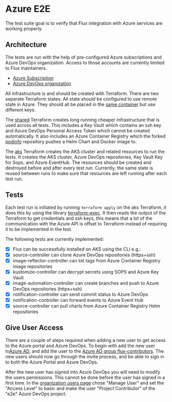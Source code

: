 # Azure E2E

The test suite goal is to verify that Flux integration with Azure services are working properly.

## Architecture

The tests are run with the help of pre-configured Azure subscriptions and Azure DevOps organization.
Access to those accounts are currently limited to Flux maintainers.
* [Azure Subscription](https://portal.azure.com/#@weaveworksendtoend.onmicrosoft.com/resource/subscriptions/71e8dce4-9af6-405a-8e96-425f5d3c302b/overview)
* [Azure DevOps organization](https://dev.azure.com/flux-azure/)

All infrastructure is and should be created with Terraform. There are two separate Terraform states.
All state should be configured to use remote state in Azure.
They should all be placed in the [same container](https://portal.azure.com/#@weaveworksendtoend.onmicrosoft.com/resource/subscriptions/71e8dce4-9af6-405a-8e96-425f5d3c302b/resourceGroups/terraform-state/providers/Microsoft.Storage/storageAccounts/terraformstate0419/containersList)
but use different keys.

The [shared](./terraform/shared) Terraform creates long running cheaper infrastructure that is used across all tests.
This includes a Key Vault which contains an ssh key and Azure DevOps Personal Access Token
which cannot be created automatically. It also includes an Azure Container Registry which the
forked [podinfo](https://dev.azure.com/flux-azure/e2e/_git/podinfo) repository pushes
a Helm Chart and Docker image to.

The [aks](./terraform/aks) Terraform creates the AKS cluster and related resources to run the tests.
It creates the AKS cluster, Azure DevOps repositories, Key Vault Key for Sops, and Azure EventHub.
The resources should be created and destroyed before and after every test run. Currently,
the same state is reused between runs to make sure that resources are left running after each test run.

## Tests

Each test run is initiated by running `terraform apply` on the aks Terraform, it does this by using the library
[terraform-exec](https://github.com/hashicorp/terraform-exec). It then reads the output of the Terraform to get
credentials and ssh keys, this means that a lot of the communication with the Azure API is offset to
Terraform instead of requiring it to be implemented in the test.

The following tests are currently implemented:

- [x] Flux can be successfully installed on AKS using the CLI e.g.:
- [x] source-controller can clone Azure DevOps repositories (https+ssh)
- [x] image-reflector-controller can list tags from Azure Container Registry image repositories
- [x] kustomize-controller can decrypt secrets using SOPS and Azure Key Vault
- [x] image-automation-controller can create branches and push to Azure DevOps repositories (https+ssh)
- [x] notification-controller can send commit status to Azure DevOps
- [x] notification-controller can forward events to Azure Event Hub
- [x] source-controller can pull charts from Azure Container Registry Helm repositories

## Give User Access

There are a couple of steps required when adding a new user to get access to the Azure portal and Azure DevOps.
To begin with add the new user to[Azure AD](https://portal.azure.com/#blade/Microsoft_AAD_IAM/UsersManagementMenuBlade/MsGraphUsers),
and add the user to the [Azure AD group flux-contributors](https://portal.azure.com/#blade/Microsoft_AAD_IAM/GroupDetailsMenuBlade/Overview/groupId/24e0f3f6-6555-4d3d-99ab-414c869cab5d).
The new users should now go through the invite process, and be able to sign in to both the Azure Portal and Azure DevOps.

After the new user has signed into Azure DevOps you will need to modify the users permissions.
This cannot be done before the user has signed in a first time.
In the [organization users page](https://dev.azure.com/flux-azure/_settings/users)
chose "Manage User" and set the "Access Level" to basic
and make the user "Project Contributor" of the "e2e" Azure DevOps project.
